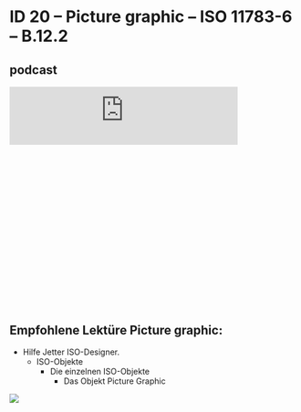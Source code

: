 # ID 20 – Picture graphic – ISO 11783-6 – B.12.2

## podcast

<div style="position: relative; padding-bottom: 56.25%; height: 0; overflow: hidden; max-width: 100%; height: auto;">
    <iframe src="https://creators.spotify.com/pod/profile/isobus-vt-objects/embed/episodes/ISOBUS-Wie-Logos-auf-euer-Traktor-Terminal-kommen--Das-Picture-Graphic-Objekt-erklrt-e36aagf/a-ac33t6i" height="102px" width="400px" frameborder="0" scrolling="no"></iframe>
</div>

## Empfohlene Lektüre Picture graphic:

*   Hilfe Jetter ISO-Designer.
    *   ISO-Objekte
        *   Die einzelnen ISO-Objekte
            *   Das Objekt Picture Graphic

![](https://user-images.githubusercontent.com/69573151/94602532-4838d980-0295-11eb-8bce-d3751aaf8551.png)
